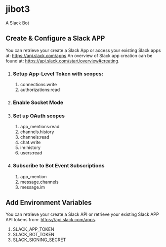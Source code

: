 # jibot3
A Slack Bot

## Create & Configure a Slack APP
You can retrieve your create a Slack App or access your existing Slack apps at: https://api.slack.com/apps
An overview of Slack app creation can be found at: https://api.slack.com/start/overview#creating.

1. ### Setup App-Level Token with scopes:
	1. connections:write
	1. authorizations:read
1. ### Enable Socket Mode
1. ### Set up OAuth scopes
	1. app_mentions:read
	1. channels.history
	1. channels:read
	1. chat.write
	1. im:history
	1. users:read
1. ### Subscribe to Bot Event Subscriptions
	1. app_mention
	1. message.channels
	1. message.im

## Add Environment Variables
You can retrieve your create a Slack API or retrieve your existing Slack APP API tokens from: https://api.slack.com/apps.
1. SLACK_APP_TOKEN
1. SLACK_BOT_TOKEN
1. SLACK_SIGNING_SECRET
